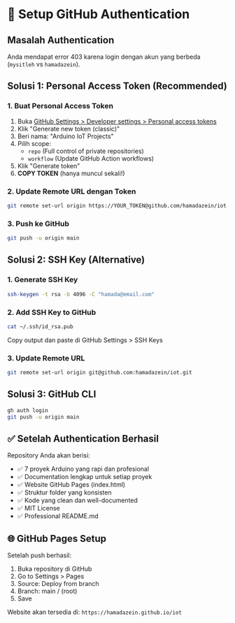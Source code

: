 # 🔑 Setup GitHub Authentication

## Masalah Authentication
Anda mendapat error 403 karena login dengan akun yang berbeda (`mysitleh` vs `hamadazein`).

## Solusi 1: Personal Access Token (Recommended)

### 1. Buat Personal Access Token
1. Buka [GitHub Settings > Developer settings > Personal access tokens](https://github.com/settings/tokens)
2. Klik "Generate new token (classic)"
3. Beri nama: "Arduino IoT Projects"
4. Pilih scope:
   - `repo` (Full control of private repositories)
   - `workflow` (Update GitHub Action workflows)
5. Klik "Generate token"
6. **COPY TOKEN** (hanya muncul sekali!)

### 2. Update Remote URL dengan Token
```bash
git remote set-url origin https://YOUR_TOKEN@github.com/hamadazein/iot.git
```

### 3. Push ke GitHub
```bash
git push -u origin main
```

## Solusi 2: SSH Key (Alternative)

### 1. Generate SSH Key
```bash
ssh-keygen -t rsa -b 4096 -C "hamada@email.com"
```

### 2. Add SSH Key to GitHub
```bash
cat ~/.ssh/id_rsa.pub
```
Copy output dan paste di GitHub Settings > SSH Keys

### 3. Update Remote URL
```bash
git remote set-url origin git@github.com:hamadazein/iot.git
```

## Solusi 3: GitHub CLI
```bash
gh auth login
git push -u origin main
```

## ✅ Setelah Authentication Berhasil

Repository Anda akan berisi:
- ✅ 7 proyek Arduino yang rapi dan profesional
- ✅ Documentation lengkap untuk setiap proyek  
- ✅ Website GitHub Pages (index.html)
- ✅ Struktur folder yang konsisten
- ✅ Kode yang clean dan well-documented
- ✅ MIT License
- ✅ Professional README.md

## 🌐 GitHub Pages Setup

Setelah push berhasil:
1. Buka repository di GitHub
2. Go to Settings > Pages
3. Source: Deploy from branch
4. Branch: main / (root)
5. Save

Website akan tersedia di: `https://hamadazein.github.io/iot`